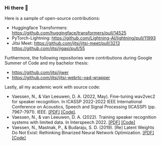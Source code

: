 ### Hi there 👋

Here is a sample of open-source contributions:

* Huggingface Transformers: https://github.com/huggingface/transformers/pull/14525
* PyTorch-Lightning: https://github.com/Lightning-AI/lightning/pull/11993 
* Jitsi Meet: https://github.com/jitsi/jitsi-meet/pull/3213 https://github.com/jitsi/jigasi/pull/55

Furthermore, the following repositories were contributions during Google Summer of Code and my bachelor thesis:

* https://github.com/jitsi/jiwer
* https://github.com/jitsi/jitsi-webrtc-vad-wrapper

Lastly, all my academic work with source code:

* Vaessen, N., & Van Leeuwen, D. A. (2022, May). Fine-tuning wav2vec2 for speaker recognition. In ICASSP 2022-2022 IEEE International Conference on Acoustics, Speech and Signal Processing (ICASSP) (pp. 7967-7971). IEEE. [[PDF]](https://arxiv.org/pdf/2109.15053.pdf) [[Code]](https://github.com/nikvaessen/w2v2-speaker).
* Vaessen, N., & van Leeuwen, D. A. (2022). Training speaker recognition systems with limited data. In Interspeech 2022. [[PDF]](https://arxiv.org/abs/2203.14688) [[Code]](https://github.com/nikvaessen/w2v2-speaker-few-samples)
* Vaessen, N., Mastnak, P., & Budaraju, S. D. (2019). [Re] Latent Weights Do Not Exist: Rethinking Binarized Neural Network Optimization. [[PDF]](https://openreview.net/pdf?id=SkegBa5zTH) [[Code]](https://github.com/nikvaessen/Rethinking-Binarized-Neural-Network-Optimization)

